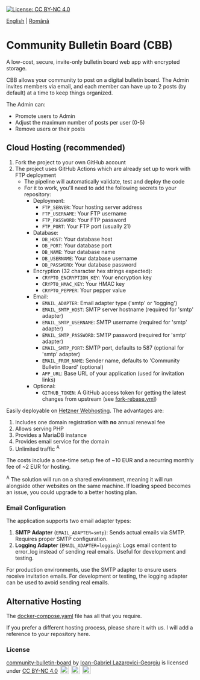 [![License: CC BY-NC 4.0](https://licensebuttons.net/l/by-nc/4.0/80x15.png)](https://creativecommons.org/licenses/by-nc/4.0/)

[English](./README.md) | [Română](./README.ro.md)

# Community Bulletin Board (CBB)

A low-cost, secure, invite-only bulletin board web app with encrypted storage.

CBB allows your community to post on a digital bulletin board. The Admin invites members via email, and each member
can have up to 2 posts (by default) at a time to keep things organized.

The Admin can:

* Promote users to Admin
* Adjust the maximum number of posts per user (0-5)
* Remove users or their posts

## Cloud Hosting (recommended)

1. Fork the project to your own GitHub account
2. The project uses GitHub Actions which are already set up to work with FTP deployment
    - The pipeline will automatically validate, test and deploy the code
    - For it to work, you'll need to add the following secrets to your repository:
      - Deployment: 
        - `FTP_SERVER`: Your hosting server address
        - `FTP_USERNAME`: Your FTP username
        - `FTP_PASSWORD`: Your FTP password
        - `FTP_PORT`: Your FTP port (usually 21)
      - Database:
        - `DB_HOST`: Your database host
        - `DB_PORT`: Your database port
        - `DB_NAME`: Your database name
        - `DB_USERNAME`: Your database username
        - `DB_PASSWORD`: Your database password
      - Encryption (32 character hex strings expected):
        - `CRYPTO_ENCRYPTION_KEY`: Your encryption key
        - `CRYPTO_HMAC_KEY`: Your HMAC key 
        - `CRYPTO_PEPPER`: Your pepper value
      - Email:
        - `EMAIL_ADAPTER`: Email adapter type ('smtp' or 'logging')
        - `EMAIL_SMTP_HOST`: SMTP server hostname (required for 'smtp' adapter)
        - `EMAIL_SMTP_USERNAME`: SMTP username (required for 'smtp' adapter)
        - `EMAIL_SMTP_PASSWORD`: SMTP password (required for 'smtp' adapter)
        - `EMAIL_SMTP_PORT`: SMTP port, defaults to 587 (optional for 'smtp' adapter)
        - `EMAIL_FROM_NAME`: Sender name, defaults to 'Community Bulletin Board' (optional)
        - `APP_URL`: Base URL of your application (used for invitation links)
      - Optional:
        - `GITHUB_TOKEN`: A GitHub access token for getting the latest changes from upstream (see [fork-rebase.yml](.github/optional/fork-rebase.yml))

Easily deployable on [Hetzner Webhosting](https://www.hetzner.com/webhosting/). The advantages are:

1. Includes one domain registration with **no** annual renewal fee
2. Allows serving PHP
3. Provides a MariaDB instance
4. Provides email service for the domain
5. Unlimited traffic <sup>A</sup>

The costs include a one-time setup fee of ~10 EUR and a recurring monthly fee of ~2 EUR for hosting.

<sup>A</sup> The solution will run on a shared environment, meaning it will run alongside other websites on
the same machine. If loading speed becomes an issue, you could upgrade to a better hosting plan.

### Email Configuration

The application supports two email adapter types:

1. **SMTP Adapter** (`EMAIL_ADAPTER=smtp`): Sends actual emails via SMTP. Requires proper SMTP configuration.
2. **Logging Adapter** (`EMAIL_ADAPTER=logging`): Logs email content to error_log instead of sending real emails. Useful for development and testing.

For production environments, use the SMTP adapter to ensure users receive invitation emails. For development or testing, the logging adapter can be used to avoid sending real emails.

## Alternative Hosting

The [docker-compose.yaml](./docker-compose-all.yaml) file has all that you require.

If you prefer a different hosting process, please share it with us. I will add a reference to your repository here.

### License

<p>
<a property="dct:title" rel="cc:attributionURL" href="https://github.com/manufacturist/community-bulletin-board">community-bulletin-board</a> by 
<a rel="cc:attributionURL dct:creator" property="cc:attributionName" href="https://github.com/manufacturist/"> Ioan-Gabriel Lazarovici-Georgiu</a> is licensed under 
<a href="https://creativecommons.org/licenses/by-nc/4.0" target="_blank" rel="license noopener noreferrer" style="display:inline-block;"> CC BY-NC 4.0</a>
<img style="height:22px!important;margin-left:3px;vertical-align:text-bottom;" src="https://mirrors.creativecommons.org/presskit/icons/cc.svg" alt="">
<img style="height:22px!important;margin-left:3px;vertical-align:text-bottom;" src="https://mirrors.creativecommons.org/presskit/icons/by.svg" alt="">
<img style="height:22px!important;margin-left:3px;vertical-align:text-bottom;" src="https://mirrors.creativecommons.org/presskit/icons/nc.svg" alt="">
</p>
